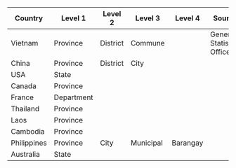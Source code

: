 | Country     | Level 1 | Level 2 | Level 3 | Level 4 | Source | URL |
|-------------|---------|---------|---------|---------|--------|-----|
|  Vietnam    |Province|District|Commune| |  General Statistics Office     |   https://www.gso.gov.vn/dmhc2015/  |
| China       |Province|District|City|         |        |  http://www.mca.gov.cn/article/sj/xzqh/2019/   |
| USA         |State|         |         |         |        |     |
| Canada      |Province|         |         |         |        |https://www.statcan.gc.ca/eng/subjects/standard/sgc/2016/index|
| France      |Department|         |         |         |        |https://www.data.gouv.fr/en/datasets/departements-et-leurs-regions/|
|  Thailand   |Province|         |         |         |        |     |
| Laos        |Province|         |         |         |        |     |
| Cambodia    |Province|         |         |         |        |     |
| Philippines |Province|City|Municipal|Barangay|        |https://psa.gov.ph/classification/psgc/|
|Australia|State| | | ||https://www.abs.gov.au/AUSSTATS/abs@.nsf/DetailsPage/1270.0.55.003July%202019|
